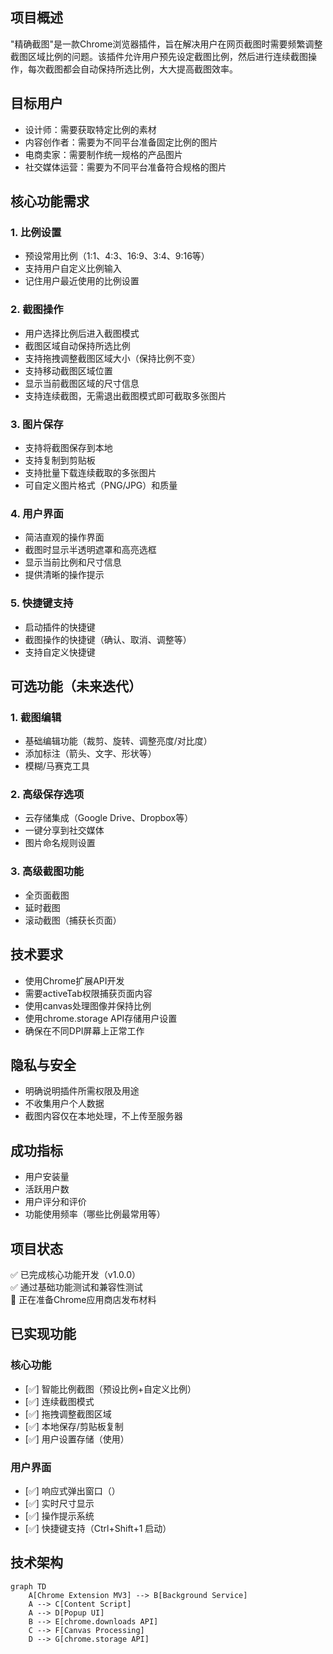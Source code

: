 ## 项目概述
"精确截图"是一款Chrome浏览器插件，旨在解决用户在网页截图时需要频繁调整截图区域比例的问题。该插件允许用户预先设定截图比例，然后进行连续截图操作，每次截图都会自动保持所选比例，大大提高截图效率。

## 目标用户
- 设计师：需要获取特定比例的素材
- 内容创作者：需要为不同平台准备固定比例的图片
- 电商卖家：需要制作统一规格的产品图片
- 社交媒体运营：需要为不同平台准备符合规格的图片
## 核心功能需求
### 1. 比例设置
- 预设常用比例（1:1、4:3、16:9、3:4、9:16等）
- 支持用户自定义比例输入
- 记住用户最近使用的比例设置
### 2. 截图操作
- 用户选择比例后进入截图模式
- 截图区域自动保持所选比例
- 支持拖拽调整截图区域大小（保持比例不变）
- 支持移动截图区域位置
- 显示当前截图区域的尺寸信息
- 支持连续截图，无需退出截图模式即可截取多张图片
### 3. 图片保存
- 支持将截图保存到本地
- 支持复制到剪贴板
- 支持批量下载连续截取的多张图片
- 可自定义图片格式（PNG/JPG）和质量
### 4. 用户界面
- 简洁直观的操作界面
- 截图时显示半透明遮罩和高亮选框
- 显示当前比例和尺寸信息
- 提供清晰的操作提示
### 5. 快捷键支持
- 启动插件的快捷键
- 截图操作的快捷键（确认、取消、调整等）
- 支持自定义快捷键
## 可选功能（未来迭代）
### 1. 截图编辑
- 基础编辑功能（裁剪、旋转、调整亮度/对比度）
- 添加标注（箭头、文字、形状等）
- 模糊/马赛克工具
### 2. 高级保存选项
- 云存储集成（Google Drive、Dropbox等）
- 一键分享到社交媒体
- 图片命名规则设置
### 3. 高级截图功能
- 全页面截图
- 延时截图
- 滚动截图（捕获长页面）
## 技术要求
- 使用Chrome扩展API开发
- 需要activeTab权限捕获页面内容
- 使用canvas处理图像并保持比例
- 使用chrome.storage API存储用户设置
- 确保在不同DPI屏幕上正常工作
## 隐私与安全
- 明确说明插件所需权限及用途
- 不收集用户个人数据
- 截图内容仅在本地处理，不上传至服务器
## 成功指标
- 用户安装量
- 活跃用户数
- 用户评分和评价
- 功能使用频率（哪些比例最常用等）

## 项目状态
✅ 已完成核心功能开发（v1.0.0）  
✅ 通过基础功能测试和兼容性测试  
🔄 正在准备Chrome应用商店发布材料

## 已实现功能
### 核心功能
- [✅] 智能比例截图（预设比例+自定义比例）
- [✅] 连续截图模式
- [✅] 拖拽调整截图区域
- [✅] 本地保存/剪贴板复制
- [✅] 用户设置存储（使用<mcfile name="helpers.js" path="d:\PRODUCT\比例截图\utils\helpers.js"></mcfile>）

### 用户界面
- [✅] 响应式弹出窗口（<mcfile name="popup.html" path="d:\PRODUCT\比例截图\popup\popup.html"></mcfile>）
- [✅] 实时尺寸显示
- [✅] 操作提示系统
- [✅] 快捷键支持（Ctrl+Shift+1 启动）

## 技术架构
```mermaid
graph TD
    A[Chrome Extension MV3] --> B[Background Service]
    A --> C[Content Script]
    A --> D[Popup UI]
    B --> E[chrome.downloads API]
    C --> F[Canvas Processing]
    D --> G[chrome.storage API]
```